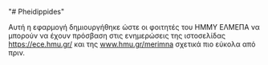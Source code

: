 "# Pheidippides" 

Αυτή η εφαρμογή δημιουργήθηκε ώστε οι φοιτητές του ΗΜΜΥ ΕΛΜΕΠΑ να μπορούν να έχουν πρόσβαση στις
ενημερώσεις της ιστοσελίδας https://ece.hmu.gr/ και της www.hmu.gr/merimna σχετικά πιο εύκολα
από πριν.